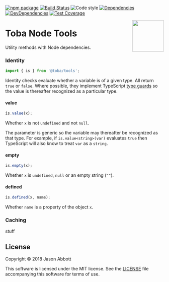 [![npm package](https://img.shields.io/npm/v/@toba/node-tools.svg)](https://www.npmjs.org/package/@toba/node-tools)
[![Build Status](https://travis-ci.org/toba/node-tools.svg?branch=master)](https://travis-ci.org/toba/node-tools)
![Code style](https://img.shields.io/badge/code_style-prettier-ff69b4.svg)
[![Dependencies](https://img.shields.io/david/toba/node-tools.svg)](https://david-dm.org/toba/node-tools)
[![DevDependencies](https://img.shields.io/david/dev/toba/node-tools.svg)](https://david-dm.org/toba/node-tools#info=devDependencies&view=list)
[![Test Coverage](https://codecov.io/gh/toba/node-tools/branch/master/graph/badge.svg)](https://codecov.io/gh/toba/node-tools)

<img src='https://toba.github.io/about/images/logo-colored.svg' width="100" align="right"/>

# Toba Node Tools

Utility methods with Node dependencies.

### Identity

```ts
import { is } from '@toba/tools';
```

Identity checks evaluate whether a variable is of a given type. All return `true` or `false`. Where possible, they implement TypeScript [type guards](https://www.typescriptlang.org/docs/handbook/advanced-types.html#user-defined-type-guards) so the value is thereafter recognized as a particular type.

#### value
```ts
is.value(x);
```
Whether `x` is not `undefined` and not `null`.

The parameter is generic so the variable may thereafter be recognized as that type. For example, if `is.value<string>(var)` evaluates `true` then TypeScript will also know to treat `var` as a `string`.

#### empty
```ts
is.empty(x);
```
Whether `x` is `undefined`, `null` or an empty string (`""`).

#### defined
```ts
is.defined(x, name);
```
Whether `name` is a property of the object `x`. 


### Caching

stuff

## License

Copyright &copy; 2018 Jason Abbott

This software is licensed under the MIT license. See the [LICENSE](./LICENSE) file
accompanying this software for terms of use.
